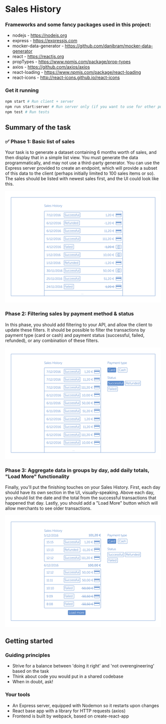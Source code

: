 # Sales History

### Frameworks and some fancy packages used in this project:

* nodejs - https://nodejs.org
* express - https://expressjs.com
* mocker-data-generator - https://github.com/danibram/mocker-data-generator
* react - https://reactjs.org
* propTypes - https://www.npmjs.com/package/prop-types
* axios - https://github.com/axios/axios
* react-loading - https://www.npmjs.com/package/react-loading
* react-icons - http://react-icons.github.io/react-icons

### Get it running

```bash
npm start # Run client + server
npm run start:server # Run server only (if you want to use for other purposes)
npm test # Run tests
```

## Summary of the task

### ✅ Phase 1: Basic list of sales

Your task is to generate a dataset containing 6 months worth of sales, and then display that in a simple list view. You must generate the data programmatically, and may not use a third-party generator. You can use the Express server provided to create an endpoint, which will provide a subset of this data to the client (perhaps initially limited to 100 sales items or so). The sales should be listed with newest sales first, and the UI could look like this.

![Phase 1](docs/phase_1.png)

### Phase 2: Filtering sales by payment method & status

In this phase, you should add filtering to your API, and allow the client to update these filters. It should be possible to filter the transactions by payment type (card or cash) and payment status (successful, failed, refunded), or any combination of these filters.

![Phase 2](docs/phase_2.png)

### Phase 3: Aggregate data in groups by day, add daily totals, "Load More" functionality

Finally, you'll put the finishing touches on your Sales History. First, each day should have its own section in the UI, visually-speaking. Above each day, you should list the date and the total from the successful transactions that happened that day. Lastly, you should add a "Load More" button which will allow merchants to see older transactions.

![Phase 3](docs/phase_3.png)

## Getting started

### Guiding principles

* Strive for a balance between 'doing it right' and 'not overengineering' based on the task
* Think about code you would put in a shared codebase
* When in doubt, ask!

### Your tools

* An Express server, equipped with Nodemon so it restarts upon changes
* React base app with a library for HTTP requests (axios)
* Frontend is built by webpack, based on create-react-app
